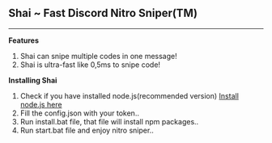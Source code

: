 ## Shai ~ Fast Discord Nitro Sniper(TM)
___
**Features**
1. Shai can snipe multiple codes in one message!
2. Shai is ultra-fast like 0,5ms to snipe code!

**Installing Shai**
1. Check if you have installed node.js(recommended version)
[Install node.js here](https://nodejs.org/en/)
2. Fill the config.json with your token..
3. Run install.bat file, that file will install npm packages..
4. Run start.bat file and enjoy nitro sniper..

